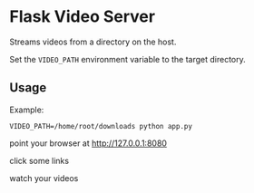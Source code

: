 # Flask Video Server

Streams videos from a directory on the host.

Set the `VIDEO_PATH` environment variable to the target directory.

## Usage

Example:

    VIDEO_PATH=/home/root/downloads python app.py

point your browser at http://127.0.0.1:8080

click some links

watch your videos
